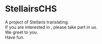 # StellairsCHS

A project of Stellaris translating.  
If you are interested in , please take part in us.  
We greet to you.  
Have fun.
